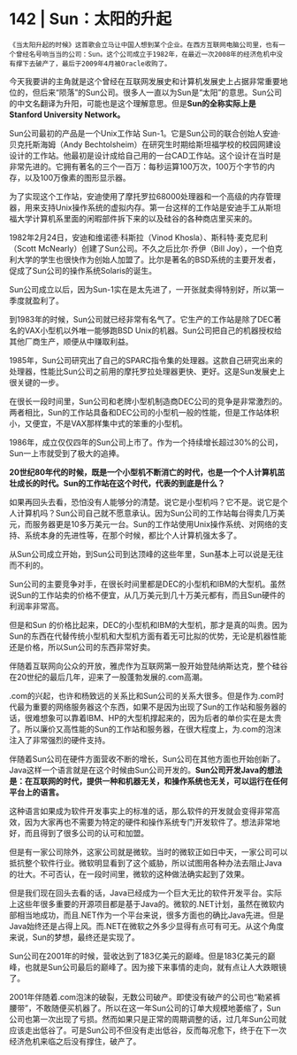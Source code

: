 # 142 | Sun：太阳的升起

    《当太阳升起的时候》这首歌会立马让中国人想到某个企业。在西方互联网电脑公司里，也有一个曾经名号响当当的公司：Sun。这个公司成立于1982年，在最近一次2008年的经济危机中没有撑下去破产了，最后于2009年4月被Oracle收购了。

今天我要讲的主角就是这个曾经在互联网发展史和计算机发展史上占据非常重要地位的，但后来“陨落”的Sun公司。很多人一直以为Sun是“太阳”的意思。Sun公司的中文名翻译为升阳，可能也是这个理解意思。但是**Sun的全称实际上是Stanford University Network。**

Sun公司最初的产品是一个Unix工作站 Sun-1。它是Sun公司的联合创始人安迪·贝克托斯海姆（Andy Bechtolsheim）在研究生时期给斯坦福学校的校园网建设设计的工作站。他最初是设计成给自己用的一台CAD工作站。这个设计在当时是非常先进的。它拥有著名的三个一百万：每秒运算100万次，100万个字节的内存，以及100万像素的图形显示器。

为了实现这个工作站，安迪使用了摩托罗拉68000处理器和一个高级的内存管理器，用来支持Unix操作系统的虚拟内存。第一台这样的工作站是安迪手工从斯坦福大学计算机系里面的闲暇部件拆下来的以及硅谷的各种商店里买来的。

1982年2月24日，安迪和维诺德·科斯拉（Vinod Khosla）、斯科特·麦克尼利（Scott McNearly）创建了Sun公司。不久之后比尔·乔伊（Bill Joy），一个伯克利大学的学生也很快作为创始人加盟了。比尔是著名的BSD系统的主要开发者，促成了Sun公司的操作系统Solaris的诞生。

Sun公司成立以后，因为Sun-1实在是太先进了，一开张就卖得特别好，所以第一季度就盈利了。

到1983年的时候，Sun公司就已经非常有名气了。它生产的工作站是除了DEC著名的VAX小型机以外唯一能够跑BSD Unix的机器。Sun公司把自己的机器授权给其他厂商生产，顺便从中赚取利益。

1985年，Sun公司研究出了自己的SPARC指令集的处理器。这款自己研究出来的处理器，性能比Sun公司之前用的摩托罗拉处理器更快、更好。这是Sun发展史上很关键的一步。

在很长一段时间里，Sun公司和老牌小型机制造商DEC公司的竞争是非常激烈的。两者相比，Sun的工作站具备和DEC公司的小型机一般的性能，但是工作站体积小，又便宜，不是VAX那样集中式的笨重的小型机。

1986年，成立仅仅四年的Sun公司上市了。作为一个持续增长超过30%的公司，Sun一上市就受到了极大的追捧。

**20世纪80年代的时候，既是一个小型机不断消亡的时代，也是一个个人计算机茁壮成长的时代。Sun的工作站在这个时代，代表的到底是什么？**

如果再回头去看，恐怕没有人能够分的清楚。说它是小型机吗？它不是。说它是个人计算机吗？Sun公司自己就不愿意承认。因为Sun公司的工作站每台得卖几万美元，而服务器更是10多万美元一台。Sun的工作站使用Unix操作系统、对网络的支持、系统本身的先进性等，在那个时候，都比个人计算机强太多了。

从Sun公司成立开始，到Sun公司到达顶峰的这些年里，Sun基本上可以说是无往而不利的。

Sun公司的主要竞争对手，在很长时间里都是DEC的小型机和IBM的大型机。虽然说Sun的工作站卖的价格不便宜，从几万美元到几十万美元都有，而且Sun硬件的利润率非常高。

但是和Sun 的价格比起来，DEC的小型机和IBM的大型机，那才是真的叫贵。因为Sun的东西在代替传统小型机和大型机方面有着无可比拟的优势，无论是机器性能还是价格，所以Sun公司的东西非常好卖。

伴随着互联网向公众的开放，雅虎作为互联网第一股开始登陆纳斯达克，整个硅谷在20世纪的最后几年，迎来了一股蓬勃发展的.com高潮。

.com的兴起，也许和杨致远的关系比和Sun公司的关系大很多。但是作为.com时代最为重要的网络服务器这个东西，如果不是因为出现了Sun的工作站和服务器的话，很难想象可以靠着IBM、HP的大型机撑起来的，因为后者的单价实在是太贵了。所以廉价又高性能的Sun的工作站和服务器，在很大程度上，为.com的泡沫注入了非常强烈的硬件支持。

伴随着Sun公司在硬件方面营收不断的增长，Sun公司在其他方面也开始创新了。Java这样一个语言就是在这个时候由Sun公司开发的。**Sun公司开发Java的想法是：在互联网的时代，提供一种和机器无关，和操作系统也无关，可以运行在任何平台上的语言。**

这种语言如果成为软件开发事实上的标准的话，那么软件的开发就会变得非常高效，因为大家再也不需要为特定的硬件和操作系统专门开发软件了。想法非常地好，而且得到了很多公司的认可和加盟。

但是有一家公司除外，这家公司就是微软。当时的微软正如日中天，一家公司可以抵抗整个软件行业。微软明显看到了这个威胁，所以试图用各种办法去阻止Java的壮大。不可否认，在一段时间里，微软的这种做法确实起到了效果。

但是我们现在回头去看的话，Java已经成为一个巨大无比的软件开发平台。实际上这些年很多重要的开源项目都是基于Java的。微软的.NET计划，虽然在微软内部相当地成功，而且.NET作为一个平台来说，很多方面也的确比Java先进。但是Java始终还是占得上风。而.NET在微软之外多少显得有点可有可无。从这个角度来说，Sun的梦想，最终还是实现了。

Sun公司在2001年的时候，营收达到了183亿美元的巅峰。但是183亿美元的巅峰，也就是Sun公司最后的巅峰了。因为接下来事情的走向，就有点让人大跌眼镜了。

2001年伴随着.com泡沫的破裂，无数公司破产。即使没有破产的公司也“勒紧裤腰带”，不敢随便买机器了。所以在这一年Sun公司的订单大规模地萎缩了，Sun公司也第一次出现了亏损。然而如果只是正常的周期调整的话，过几年Sun公司就应该走出低谷了。可是Sun公司不但没有走出低谷，反而每况愈下，终于在下一次经济危机来临之后没有撑住，破产了。
    
